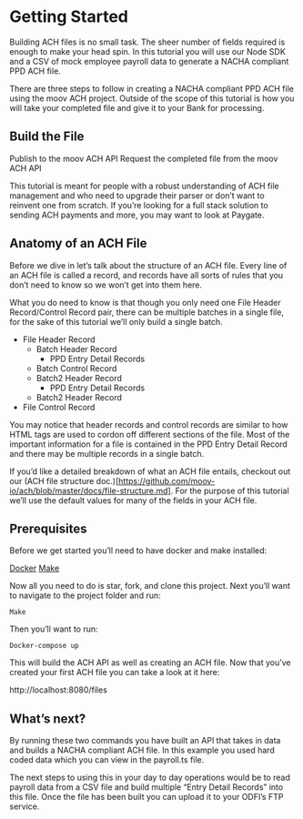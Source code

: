 # Getting Started 
Building ACH files is no small task. The sheer number of fields required is enough to make your head spin. In this tutorial you will use our Node SDK and a CSV of mock employee payroll data   to generate a NACHA compliant PPD ACH file. 

There are three steps to follow in creating a NACHA compliant PPD ACH file using the moov ACH project. Outside of the scope of this tutorial is how you will take your completed file and give it to your Bank for processing.

## Build the File
Publish to the moov ACH API
Request the completed file from the moov ACH API

This tutorial is meant for people with a robust understanding of ACH file management and who need to upgrade their parser or don’t want to reinvent one from scratch. If you’re looking for a full stack solution to sending ACH payments and more, you may want to look at Paygate. 

## Anatomy of an ACH File
Before we dive in let’s talk about the structure of an ACH file. Every line of an ACH file is called a record, and records have all sorts of rules that you don’t need to know so we won’t get into them here. 

What you do need to know is that though you only need one File Header Record/Control Record pair, there can be multiple batches in a single file, for the sake of this tutorial we’ll only build a single batch.


- File Header Record
    - Batch Header Record
        - PPD Entry Detail Records
    - Batch Control Record
    - Batch2 Header Record
        - PPD Entry Detail Records
    - Batch2 Header Record
- File Control Record


You may notice that header records and control records are similar to how HTML tags are used to cordon off different sections of the file. Most of the important information for a file is contained in the PPD Entry Detail Record and there may be multiple records in a single batch. 

If you’d like a detailed breakdown of what an ACH file entails, checkout out our (ACH file structure doc.)[https://github.com/moov-io/ach/blob/master/docs/file-structure.md]. For the purpose of this tutorial we’ll use the default values for many of the fields in your ACH file. 



## Prerequisites
Before we get started you’ll need to have docker and make installed:

[Docker](https://docs.docker.com/get-docker/)
[Make](https://apps.apple.com/us/app/xcode/id497799835?mt=12)

Now all you need to do is star, fork, and clone this project. Next you’ll want to navigate to the project folder and run:

```Make```

Then you’ll want to run:

```Docker-compose up```

This will build the ACH API as well as creating an ACH file. Now that you’ve created your first ACH file you can take a look at it here:

http://localhost:8080/files


## What’s next?
By running these two commands you have built an API that takes in data and builds a NACHA compliant ACH file. In this example you used hard coded data which you can view in the payroll.ts file. 

The next steps to using this in your day to day operations would be to read payroll data from a CSV file and build multiple “Entry Detail Records” into this file. Once the file has been built you can upload it to your ODFI’s FTP service. 
